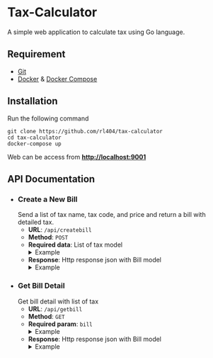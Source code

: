 # Tax-Calculator
A simple web application to calculate tax using Go language.

## Requirement
- [Git](https://git-scm.com/downloads)
- [Docker](https://docs.docker.com/install/) & [Docker Compose](https://docs.docker.com/compose/install/)

## Installation
Run the following command
```
git clone https://github.com/rl404/tax-calculator
cd tax-calculator
docker-compose up
```
Web can be access from **[http://localhost:9001](http://localhost:9001)**

## API Documentation
- ### Create a New Bill
    Send a list of tax name, tax code, and price and return a bill with detailed tax.
    - **URL**: `/api/createbill`
    - **Method**: `POST`
    - **Required data**: List of tax model
         <details>
         <summary>Example</summary>
         <pre>
         [{
            "name": "Lucky Stretch",
            "taxcode": 2,
            "price": 1000
         }, 
         {
            "name": "Big Mac",
            "taxcode": 1,
            "price": 1000
         }, 
         {
            "name": "Movie",
            "taxcode": 3,
            "price": 150
         }] 
         </pre>
         </details>
    - **Response**: Http response json with Bill model
      <details>
         <summary>Example</summary>
         <pre>
         {
             "data": {
                 "billid": 3,
                 "detail": [
                     {
                         "name": "Lucky Stretch",
                         "taxcode": 2,
                         "price": 1000,
                         "type": "Tobacco",
                         "refundable": "no",
                         "tax": 30,
                         "amount": 1030
                     },
                     {
                         "name": "Big Mac",
                         "taxcode": 1,
                         "price": 1000,
                         "type": "Food & Beverage",
                         "refundable": "yes",
                         "tax": 100,
                         "amount": 1100
                     },
                     {
                         "name": "Movie",
                         "taxcode": 3,
                         "price": 150,
                         "type": "Entertainment",
                         "refundable": "no",
                         "tax": 0.5,
                         "amount": 150.5
                     }
                 ],
                 "pricetotal": 2150,
                 "taxtotal": 130.5,
                 "grandtotal": 2280.5,
                 "createddate": 1558276347
             },
             "message": "Success",
             "status": 200
         }
         </pre>
         </details>
- ### Get Bill Detail
    Get bill detail with list of tax
    - **URL**: `/api/getbill`
    - **Method**: `GET`
    - **Required param**: `bill`
        <details>
         <summary>Example</summary>
         <code>/api/getbill?bill=1</code>
        </details>
    - **Response**: Http response json with Bill model
         <details>
         <summary>Example</summary>
         <pre>
         {
             "data": {
                 "billid": 3,
                 "detail": [
                     {
                         "name": "Lucky Stretch",
                         "taxcode": 2,
                         "price": 1000,
                         "type": "Tobacco",
                         "refundable": "no",
                         "tax": 30,
                         "amount": 1030
                     },
                     {
                         "name": "Big Mac",
                         "taxcode": 1,
                         "price": 1000,
                         "type": "Food & Beverage",
                         "refundable": "yes",
                         "tax": 100,
                         "amount": 1100
                     },
                     {
                         "name": "Movie",
                         "taxcode": 3,
                         "price": 150,
                         "type": "Entertainment",
                         "refundable": "no",
                         "tax": 0.5,
                         "amount": 150.5
                     }
                 ],
                 "pricetotal": 2150,
                 "taxtotal": 130.5,
                 "grandtotal": 2280.5,
                 "createddate": 1558276347
             },
             "message": "Success",
             "status": 200
         }
         </pre>
         </details>
